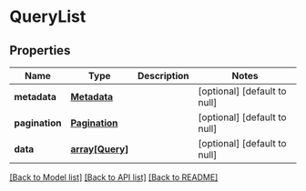 # QueryList

## Properties
Name | Type | Description | Notes
------------ | ------------- | ------------- | -------------
**metadata** | [**Metadata**](Metadata.md) |  | [optional] [default to null]
**pagination** | [**Pagination**](Pagination.md) |  | [optional] [default to null]
**data** | [**array[Query]**](Query.md) |  | [optional] [default to null]

[[Back to Model list]](../README.md#documentation-for-models) [[Back to API list]](../README.md#documentation-for-api-endpoints) [[Back to README]](../README.md)


